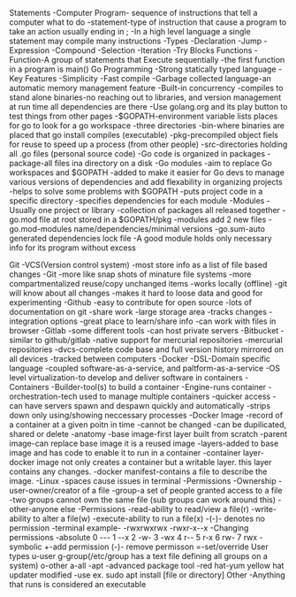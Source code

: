 Statements
    -Computer Program- sequence of instructions that tell a computer what to do
        -statement-type of instruction that cause a program to take an action usually ending in ;
    -In a high level language a single statement may compile many instructions
    -Types
        -Declaration
        -Jump
        -Expression
        -Compound
        -Selection
        -Iteration
        -Try Blocks
Functions
    -Function-A group of statements that Execute sequentially
    -the first function in a program is main()
Go Programming
-Strong statically typed language
-Key Features
    -Simplicity
    -Fast compile
    -Garbage collected language-an automatic memory management feature
    -Built-in concurrency
    -compiles to stand alone binaries-no reaching out to libraries, and version management at run time all dependencies are there
-Use golang.org and its play button to test things from other pages
-$GOPATH-environment variable lists places for go to look for a go workspace
    -three directories
        -bin-where binaries are placed that go install compiles (executable)
        -pkg-precompiled object fiels for reuse to speed up a process (from other people)
        -src-directories holding all .go files (personal source code)
-Go code is organized in packages
    -package-all files ina directory on a disk
-Go modules
    -aim to replace Go workspaces and $GOPATH
    -added to make it easier for Go devs to manage various versions of dependencies and add flexability in organizing projects
    -helps to solve some problems with $GOPATH
        -puts project code in a specific directory
    -specifies dependencies for each module
    -Modules
        -Usually one project or library
        -collection of packages all released together
        -go.mod file at root stored in a $GOPATH/pkg
        -modules add 2 new files
            -go.mod-modules name/dependencies/minimal versions
            -go.sum-auto generated dependencies lock file
        -A good module holds only necessary info for its program without excess

Git
-VCS(Version control system)
    -most store info as a list of file based changes
-Git
    -more like snap shots of minature file systems
    -more compartmentalized reuse/copy unchanged items
    -works locally (offline)
    -git will know about all changes
        -makes it hard to loose data and good for experimenting
-Github
    -easy to contribute for open source
    -lots of documentation on git
    -share work
    -large storage area
    -tracks changes
    -integration options
    -great place to learn/share info
    -can work with files in browser
-Gitlab
    -some different tools
    -can host private servers
-Bitbucket
    -similar to github/gitlab
    -native support for mercurial repositories
        -mercurial repositories
            -dvcs-complete code base and full version history mirrored on all devices
            -tracked between computers
-Docker
    -DSL-Domain specific language
        -coupled software-as-a-service, and paltform-as-a-service
    -OS level virtualization-to develop and deliver software in containers
    -Containers
        -Builder-tool(s) to build a container
        -Engine-runs container
        -orchestration-tech used to manage multiple containers
        -quicker access
        -can have servers spawn and despawn quickly and automatically
        -strips down only using/showing neccessary processes
    -Docker Image
        -record of a container at a given poitn in time
        -cannot be changed
        -can be dupilicated, shared or delete
        -anatomy
            -base image-first layer built from scratch
            -parent image-can replace base image it is a reused image
            -layers-added to base image and has code to enable it to run in a container
            -container layer-docker image not only creates a container but a writable layer. this layer contains any changes.
            -docker manifest-contains a file to describe the image.
-Linux
    -spaces cause issues in terminal
    -Permissions
        -Ownership
            -user-owner/creator of a file
            -group-a set of people granted access to a file
                -two groups cannot own the same file (sub groups can work around this)
            -other-anyone else
        -Permissions
            -read-ability to read/view a file(r)
            -write-ability to alter a file(w)
            -execute-ability to run a file(x)
            -(-)- denotes no permission
            -terminal example- -rwxrwxrwx
                               -rwxr-x--x
        -Changing permissions
            -absolute
                0 ---
                1 --x
                2 -w-
                3 -wx
                4 r--
                5 r-x
                6 rw-
                7 rwx
            -symbolic
                +-add permission
                (-)- remove permisson
                =-set/override
                User types
                u-user
                g-group(/etc/group has a text file defining all groups on a system)
                o-other
                a-all
        -apt
            -advanced package tool
                -red hat-yum
                    yellow hat updater modified
            -use ex. sudo apt install [file or directory]
Other
    -Anything that runs is considered an executable
            
        
            

            
